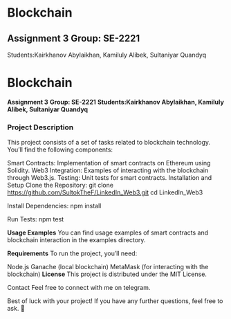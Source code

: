 # Blockchain
## Assignment 3 Group: SE-2221
Students:Kairkhanov Abylaikhan, Kamiluly Alibek, Sultaniyar Quandyq
# Blockchain
**Assignment 3**
**Group: SE-2221**
**Students:Kairkhanov Abylaikhan, Kamiluly Alibek, Sultaniyar Quandyq**
### Project Description
This project consists of a set of tasks related to blockchain technology. You’ll find the following components:

Smart Contracts: Implementation of smart contracts on Ethereum using Solidity.
Web3 Integration: Examples of interacting with the blockchain through Web3.js.
Testing: Unit tests for smart contracts.
Installation and Setup
Clone the Repository:
git clone https://github.com/SultokTheF/LinkedIn_Web3.git
cd LinkedIn_Web3

Install Dependencies:
npm install

Run Tests:
npm test

**Usage Examples**
You can find usage examples of smart contracts and blockchain interaction in the examples directory.

**Requirements**
To run the project, you’ll need:

Node.js
Ganache (local blockchain)
MetaMask (for interacting with the blockchain)
**License**
This project is distributed under the MIT License.

Contact
Feel free to connect with me on telegram.

Best of luck with your project! If you have any further questions, feel free to ask. 🚀

